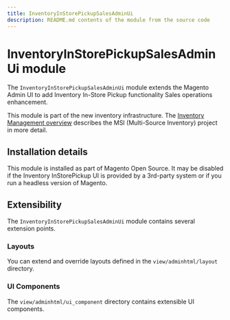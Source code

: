 ```yaml
---
title: InventoryInStorePickupSalesAdminUi
description: README.md contents of the module from the source code
---
```


# InventoryInStorePickupSalesAdminUi module

The `InventoryInStorePickupSalesAdminUi` module extends the Magento Admin UI to add Inventory In-Store Pickup functionality Sales operations enhancement.

This module is part of the new inventory infrastructure. The
[Inventory Management overview](https://developer.adobe.com/commerce/webapi/rest/inventory/)
describes the MSI (Multi-Source Inventory) project in more detail.

## Installation details

This module is installed as part of Magento Open Source. It may be disabled if the Inventory InStorePickup UI
is provided by a 3rd-party system or if you run a headless version of Magento.

## Extensibility

The `InventoryInStorePickupSalesAdminUi` module contains several extension points.

### Layouts

You can extend and override layouts defined in the `view/adminhtml/layout` directory.

### UI Components

The `view/adminhtml/ui_component` directory contains extensible UI components.
